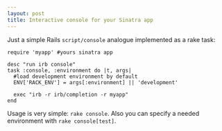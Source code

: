 ```yaml
---
layout: post
title: Interactive console for your Sinatra app
---
```


Just a simple Rails `script/console` analogue implemented as a rake task:

    require 'myapp' #yours sinatra app

    desc "run irb console"
    task :console, :environment do |t, args|
      #load development environment by default
      ENV['RACK_ENV'] = args[:environment] || 'development'

      exec "irb -r irb/completion -r myapp"
    end

Usage is very simple: `rake console`.
Also you can specify a needed environment with `rake console[test]`.
